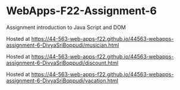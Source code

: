 # WebApps-F22-Assignment-6
Assignment introduction to Java Script and DOM

Hosted at https://44-563-web-apps-f22.github.io/44563-webapps-assignment-6-DivyaSriBoppudi/musician.html

Hosted at https://44-563-web-apps-f22.github.io/44563-webapps-assignment-6-DivyaSriBoppudi/discount.html

Hosted at https://44-563-web-apps-f22.github.io/44563-webapps-assignment-6-DivyaSriBoppudi/vacation.html